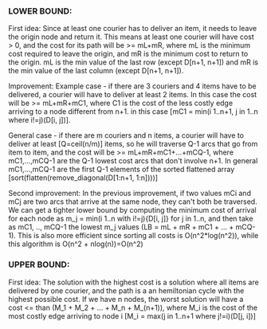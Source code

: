 ### LOWER BOUND:

First idea:
Since at least one courier has to deliver an item, it needs to leave the origin node and return it.
This means at least one courier will have cost > 0, and the cost for its path will be >= mL+mR, where mL is the minimum cost required to leave the
origin, and mR is the minimum cost to return to the origin.
mL is the min value of the last row (except D[n+1, n+1]) and mR is the min value of the last column (except D[n+1, n+1]).

Improvement:
Example case - if there are 3 couriers and 4 items have to be delivered, a courier will have to deliver at least 2 items.
In this case the cost will be >= mL+mR+mC1, where C1 is the cost of the less costly edge arriving to a node different from n+1.
in this case [mC1 = min(i 1..n+1, j in 1..n where i!=j)(D[i, j])].

General case - if there are m couriers and n items, a courier will have to deliver at least [Q=ceil(n/m)] items, so he will traverse Q-1 arcs that go from item to item, and the cost will be >= mL+mR+mC1+...+mCQ-1,
where mC1,...,mCQ-1 are the Q-1 lowest cost arcs that don't involve n+1.
In general mC1,...,mCQ-1 are the first Q-1 elements of the sorted flattened array [sort(flatten(remove_diagonal(D[1:n+1, 1:n])))]

Second improvement:
In the previous improvement, if two values mCi and mCj are two arcs that arrive at the same node, they can't both be traversed. We can get a tighter lower
bound by computing the minimum cost of arrival for each node as m_j = min(i 1..n with i!=j){D[i, j]} for j in 1..n, and then take as mC1, .., mCQ-1 the lowest m_j values (LB = mL + mR + mC1 + ... + mCQ-1).
This is also more efficient since sorting all costs is O(n^2*log(n^2)), while this algorithm is O(n^2 + nlog(n))=O(n^2)



### UPPER BOUND:

First idea:
The solution with the highest cost is a solution where all items are delivered by one courier, and the path is a an hemiltonian cycle with the highest
possible cost. If we have n nodes, the worst solution will have a cost <= than (M_1 + M_2 + ... + M_n + M_(n+1)), where M_i is the cost of the most costly
edge arriving to node i [M_i = max(j in 1..n+1 where j!=i)(D[j, i])]
